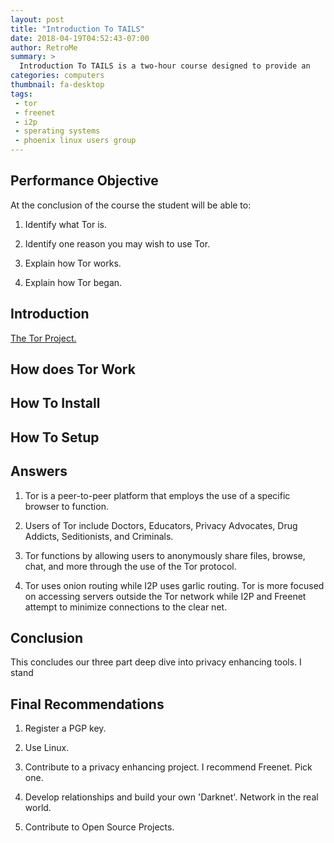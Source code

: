 ```yaml
---
layout: post
title: "Introduction To TAILS"
date: 2018-04-19T04:52:43-07:00
author: RetroMe
summary: >
  Introduction To TAILS is a two-hour course designed to provide an
categories: computers
thumbnail: fa-desktop
tags:
 - tor
 - freenet
 - i2p
 - sperating systems
 - phoenix linux users group
---
```


## Performance Objective

At the conclusion of the course the student will be able to:

1. Identify what Tor is.

2. Identify one reason you may wish to use Tor. 

3. Explain how Tor works.

4. Explain how Tor began.

## Introduction

[The Tor Project.](https://www.torproject.org/index.html.en)

## How does Tor Work

## How To Install

## How To Setup

## Answers

1. Tor is a peer-to-peer platform that employs the use of a specific browser to
   function. 

2. Users of Tor include Doctors, Educators, Privacy Advocates, Drug Addicts,
   Seditionists, and Criminals. 

3. Tor functions by allowing users to anonymously share files, browse, chat,
   and more through the use of the Tor protocol.

4. Tor uses onion routing while I2P uses garlic routing. Tor is more focused on
   accessing servers outside the Tor network while I2P and Freenet attempt to
   minimize connections to the clear net.

## Conclusion

This concludes our three part deep dive into privacy enhancing tools. I stand

## Final Recommendations

1. Register a PGP key.

2. Use Linux.

3. Contribute to a privacy enhancing project. I recommend Freenet. Pick one.

4. Develop relationships and build your own 'Darknet'. Network in the real world.

5. Contribute to Open Source Projects. 

[scaleways]: https://www.scaleway.com/ 'Web Hosting'
[gittor]: https://gitweb.torproject.org/tor.git 'The Tor Project GIT' 
